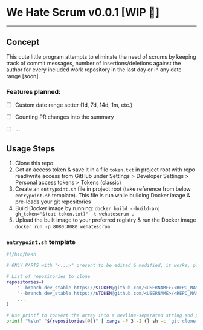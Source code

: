 # We Hate Scrum v0.0.1 [WIP 🚧]
---
## Concept
This cute little program attempts to eliminate the need of scrums by keeping track of commit messages, number of insertions/deletions against the author for every included work repository in the last day or in any date range [soon].

### Features planned:
- [ ] Custom date range setter (1d, 7d, 14d, 1m, etc.)

- [ ] Counting PR changes into the summary

- [ ] ...

## Usage Steps
1. Clone this repo
1. Get an access token & save it in a file `token.txt` in project root with repo read/write access from GitHub under Settings > Developer Settings > Personal access tokens > Tokens (classic)
1. Create an `entrypoint.sh` file in project root (take reference from below `entrypoint.sh` template). This file is run while building Docker image & pre-loads your git repositories
1. Build Docker image by running: `docker build --build-arg gh_token="$(cat token.txt)" -t wehatescrum .`
1. Upload the built image to your preferred registry & run the Docker image `docker run -p 8080:8080 wehatescrum`

### `entrypoint.sh` template
```bash
#!/bin/bash

# ONLY PARTS with "<...>" present to be edited & modified, it works, please don't touch it...

# List of repositories to clone
repositories=(
    "--branch dev_stable https://$TOKEN@github.com/<USERNAME>/<REPO_NAME_1>"
    "--branch dev_stable https://$TOKEN@github.com/<USERNAME>/<REPO_NAME_2>"
    ...
)

# Use printf to convert the array into a newline-separated string and pipe it into xargs
printf "%s\n" "${repositories[@]}" | xargs -P 3 -I {} sh -c 'git clone --single-branch {}'
```